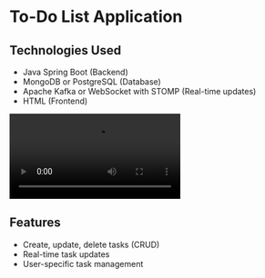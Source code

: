 # To-Do List Application

## Technologies Used
- Java Spring Boot (Backend)
- MongoDB or PostgreSQL (Database)
- Apache Kafka or WebSocket with STOMP (Real-time updates)
- HTML (Frontend)


![](Vide.mp4)


## Features
- Create, update, delete tasks (CRUD)
- Real-time task updates
- User-specific task management
